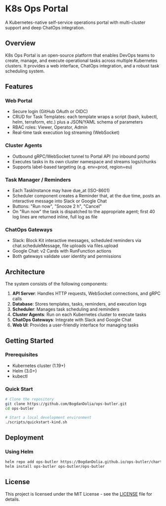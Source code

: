 # K8s Ops Portal

A Kubernetes-native self-service operations portal with multi-cluster support and deep ChatOps integration.

## Overview

K8s Ops Portal is an open-source platform that enables DevOps teams to create, manage, and execute operational tasks across multiple Kubernetes clusters. It provides a web interface, ChatOps integration, and a robust task scheduling system.


## Features

### Web Portal
- Secure login (GitHub OAuth or OIDC)
- CRUD for Task Templates: each template wraps a script (bash, kubectl, helm, terraform, etc.) plus a JSON/YAML schema of parameters
- RBAC roles: Viewer, Operator, Admin
- Real-time task execution log streaming (WebSocket)

### Cluster Agents
- Outbound gRPC/WebSocket tunnel to Portal API (no inbound ports)
- Executes tasks in its own cluster namespace and streams logs/chunks
- Supports label-based targeting (e.g. env=prod, region=eu)

### Task Manager / Reminders
- Each TaskInstance may have due_at (ISO-8601)
- Scheduler component creates a Reminder that, at the due time, posts an interactive message into Slack or Google Chat
- Buttons: "Run now", "Snooze 2 h", "Cancel"
- On "Run now" the task is dispatched to the appropriate agent; first 40 log lines are returned inline, full log as file

### ChatOps Gateways
- Slack: Block Kit interactive messages, scheduled reminders via chat.scheduleMessage, file uploads via files.upload
- Google Chat: v2 Cards with RunFunction actions
- Both gateways validate user identity and permissions

## Architecture

The system consists of the following components:

1. **API Server**: Handles HTTP requests, WebSocket connections, and gRPC calls
2. **Database**: Stores templates, tasks, reminders, and execution logs
3. **Scheduler**: Manages task scheduling and reminders
4. **Cluster Agents**: Run on each Kubernetes cluster to execute tasks
5. **ChatOps Gateways**: Integrate with Slack and Google Chat
6. **Web UI**: Provides a user-friendly interface for managing tasks

## Getting Started

### Prerequisites

- Kubernetes cluster (1.19+)
- Helm (3.0+)
- kubectl

### Quick Start

```bash
# Clone the repository
git clone https://github.com/BogdanDolia/ops-butler.git
cd ops-butler

# Start a local development environment
./scripts/quickstart-kind.sh
```

## Deployment

### Using Helm

```bash
helm repo add ops-butler https://BogdanDolia.github.io/ops-butler/charts
helm install ops-butler ops-butler/ops-butler
```

## License

This project is licensed under the MIT License - see the [LICENSE](LICENSE) file for details.